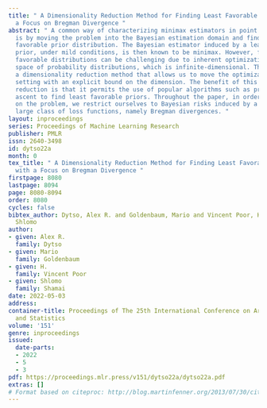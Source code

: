 ```yaml
---
title: " A Dimensionality Reduction Method for Finding Least Favorable Priors with
  a Focus on Bregman Divergence "
abstract: " A common way of characterizing minimax estimators in point estimation
  is by moving the problem into the Bayesian estimation domain and finding a least
  favorable prior distribution. The Bayesian estimator induced by a least favorable
  prior, under mild conditions, is then known to be minimax. However, finding least
  favorable distributions can be challenging due to inherent optimization over the
  space of probability distributions, which is infinite-dimensional. This paper develops
  a dimensionality reduction method that allows us to move the optimization to a finite-dimensional
  setting with an explicit bound on the dimension. The benefit of this dimensionality
  reduction is that it permits the use of popular algorithms such as projected gradient
  ascent to find least favorable priors. Throughout the paper, in order to make progress
  on the problem, we restrict ourselves to Bayesian risks induced by a relatively
  large class of loss functions, namely Bregman divergences. "
layout: inproceedings
series: Proceedings of Machine Learning Research
publisher: PMLR
issn: 2640-3498
id: dytso22a
month: 0
tex_title: " A Dimensionality Reduction Method for Finding Least Favorable Priors
  with a Focus on Bregman Divergence "
firstpage: 8080
lastpage: 8094
page: 8080-8094
order: 8080
cycles: false
bibtex_author: Dytso, Alex R. and Goldenbaum, Mario and Vincent Poor, H. and Shamai,
  Shlomo
author:
- given: Alex R.
  family: Dytso
- given: Mario
  family: Goldenbaum
- given: H.
  family: Vincent Poor
- given: Shlomo
  family: Shamai
date: 2022-05-03
address:
container-title: Proceedings of The 25th International Conference on Artificial Intelligence
  and Statistics
volume: '151'
genre: inproceedings
issued:
  date-parts:
  - 2022
  - 5
  - 3
pdf: https://proceedings.mlr.press/v151/dytso22a/dytso22a.pdf
extras: []
# Format based on citeproc: http://blog.martinfenner.org/2013/07/30/citeproc-yaml-for-bibliographies/
---
```

